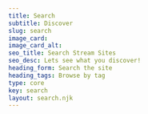 ```yaml
---
title: Search
subtitle: Discover
slug: search
image_card:
image_card_alt:
seo_title: Search Stream Sites
seo_desc: Lets see what you discover!
heading_form: Search the site
heading_tags: Browse by tag
type: core
key: search
layout: search.njk
---
```

